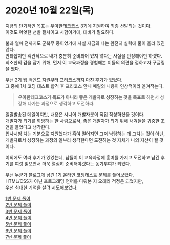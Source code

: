 2020년 10월 22일(목)
===

지금의 단기적인 목표는 우아한테크코스 3기에 지원하여 최종 선발되는 것이다.  
이것도 어엿한 선발 절차이고 시험이기에, 대비가 필요하다.  

불과 얼마 전까지도 군복무 중이었기에 사실 지금의 나는 완전히 실력에 물이 올라 있진 않다.  
안타깝지만 객관적으로 내가 충분히 준비되어 있지 않다는 사실을 인정해야만 하겠다.  
최소한의 감을 잡기 위해, 먼저 이 교육과정을 경험해본 이들의 의견을 접하고자 구글링을 했다.

우선 [2기 웹 백엔드 지원부터 프리코스까지 마친 후기](https://pjh3749.tistory.com/236)가 있었다.  
그 중에 1차 코딩 테스트 합격 후 프리코스 안내 메일의 내용이 인상적이라 옮겨적는다.  
> **우아한테크코스가 목표가 아니라 좋은 개발자로 성장하는 것을 목표로** 하면서 성장해 나가는 과정으로 생각하고 도전하라. 

일괄발송된 메일이지만, 내용은 시니어 개발자분이 직접 작성하셨을 것이다.  
개발자가 되기를 희망하는 한 사람으로서, 좋은 개발자가 되기 위해 새겨들을 귀중한 조언을 들었다고 생각한다.  
입사시험 치는 기분으로 지원했다가 혹여 떨어지면 그저 낙담하는 데 그치는 것이 아닌,  
개발자로서 성장하는 과정의 일부라 생각한다면 도전하는 것 자체가 나의 자산이 될 것이다.

이외에도 여러 후기가 있었는데, 남들이 이 교육과정에 흥미를 가지고 도전하고 남긴 후기를 여럿 읽으면서 더욱 열심히 준비해야겠다는 동기부여가 되었다.

우선 누군가 블로그에 남긴 [1기 온라인 코딩테스트 문제](https://blog.naver.com/spring1a/221490064807)를 풀어보았다.  
HTML/CSS가 아닌 프로그래밍 언어를 다뤄본 지 오래라 걱정은 되었지만,  
우선 최대한 기억을 살려 시도해보았다.

[1번 문제 풀이][1]  
[2번 문제 풀이][2]  
[3번 문제 풀이][3]  
[4번 문제 풀이][4]  
[5번 문제 풀이][5]  
[6번 문제 풀이][6]  
[7번 문제 풀이][7]  




[1]: ../../coding_practice/20201022_1.md
[2]: ../../coding_practice/20201022_1.md
[3]: ../../coding_practice/20201022_3.md
[4]: ../../coding_practice/20201022_4.md
[5]: ../../coding_practice/20201022_5.md
[6]: ../../coding_practice/20201022_6.md
[7]: ../../coding_practice/20201022_7.md